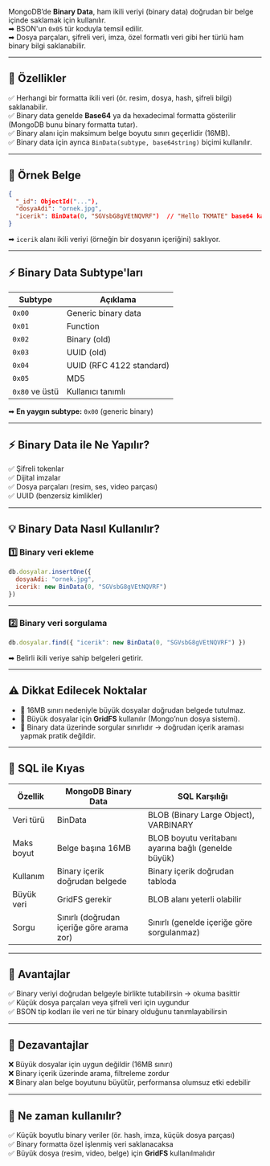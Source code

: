 
MongoDB’de **Binary Data**, ham ikili veriyi (binary data) doğrudan bir belge içinde saklamak için kullanılır.  
➡ BSON'un `0x05` tür koduyla temsil edilir.  
➡ Dosya parçaları, şifreli veri, imza, özel formatlı veri gibi her türlü ham binary bilgi saklanabilir.

---

## 🌟 **Özellikler**

✅ Herhangi bir formatta ikili veri (ör. resim, dosya, hash, şifreli bilgi) saklanabilir.  
✅ Binary data genelde **Base64** ya da hexadecimal formatta gösterilir (MongoDB bunu binary formatta tutar).  
✅ Binary alanı için maksimum belge boyutu sınırı geçerlidir (16MB).  
✅ Binary data için ayrıca `BinData(subtype, base64string)` biçimi kullanılır.

---

## 📝 **Örnek Belge**

```json
{
  "_id": ObjectId("..."),
  "dosyaAdi": "ornek.jpg",
  "icerik": BinData(0, "SGVsbG8gVEtNQVRF")  // "Hello TKMATE" base64 karşılığı
}
```

➡ `icerik` alanı ikili veriyi (örneğin bir dosyanın içeriğini) saklıyor.

---

## ⚡ **Binary Data Subtype'ları**

|Subtype|Açıklama|
|---|---|
|`0x00`|Generic binary data|
|`0x01`|Function|
|`0x02`|Binary (old)|
|`0x03`|UUID (old)|
|`0x04`|UUID (RFC 4122 standard)|
|`0x05`|MD5|
|`0x80` ve üstü|Kullanıcı tanımlı|

➡ **En yaygın subtype:** `0x00` (generic binary)

---

## ⚡ **Binary Data ile Ne Yapılır?**

✅ Şifreli tokenlar  
✅ Dijital imzalar  
✅ Dosya parçaları (resim, ses, video parçası)  
✅ UUID (benzersiz kimlikler)

---

## 💡 **Binary Data Nasıl Kullanılır?**

### 1️⃣ **Binary veri ekleme**

```js
db.dosyalar.insertOne({
  dosyaAdi: "ornek.jpg",
  icerik: new BinData(0, "SGVsbG8gVEtNQVRF")
})
```

---

### 2️⃣ **Binary veri sorgulama**

```js
db.dosyalar.find({ "icerik": new BinData(0, "SGVsbG8gVEtNQVRF") })
```

➡ Belirli ikili veriye sahip belgeleri getirir.

---

## ⚠️ **Dikkat Edilecek Noktalar**

- 🔹 16MB sınırı nedeniyle büyük dosyalar doğrudan belgede tutulmaz.
- 🔹 Büyük dosyalar için **GridFS** kullanılır (Mongo’nun dosya sistemi).
- 🔹 Binary data üzerinde sorgular sınırlıdır → doğrudan içerik araması yapmak pratik değildir.

---

## 🌟 **SQL ile Kıyas**

|Özellik|MongoDB Binary Data|SQL Karşılığı|
|---|---|---|
|Veri türü|BinData|BLOB (Binary Large Object), VARBINARY|
|Maks boyut|Belge başına 16MB|BLOB boyutu veritabanı ayarına bağlı (genelde büyük)|
|Kullanım|Binary içerik doğrudan belgede|Binary içerik doğrudan tabloda|
|Büyük veri|GridFS gerekir|BLOB alanı yeterli olabilir|
|Sorgu|Sınırlı (doğrudan içeriğe göre arama zor)|Sınırlı (genelde içeriğe göre sorgulanmaz)|

---

## 🌟 **Avantajlar**

✅ Binary veriyi doğrudan belgeyle birlikte tutabilirsin → okuma basittir  
✅ Küçük dosya parçaları veya şifreli veri için uygundur  
✅ BSON tip kodları ile veri ne tür binary olduğunu tanımlayabilirsin

---

## 🚩 **Dezavantajlar**

❌ Büyük dosyalar için uygun değildir (16MB sınırı)  
❌ Binary içerik üzerinde arama, filtreleme zordur  
❌ Binary alan belge boyutunu büyütür, performansa olumsuz etki edebilir

---

## 🎯 **Ne zaman kullanılır?**

✅ Küçük boyutlu binary veriler (ör. hash, imza, küçük dosya parçası)  
✅ Binary formatta özel işlenmiş veri saklanacaksa  
✅ Büyük dosya (resim, video, belge) için **GridFS** kullanılmalıdır